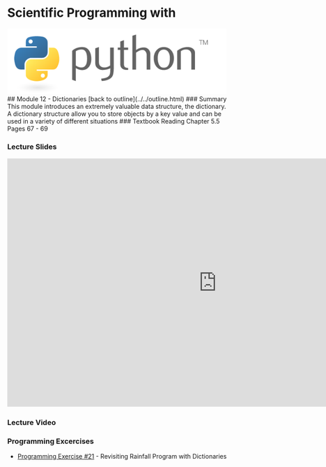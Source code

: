 # Scientific Programming with 
<img src="../../imgs/python.png"/>
## Module 12 - Dictionaries
[back to outline](../../outline.html)
### Summary
This module introduces an extremely valuable data structure, the dictionary.  A dictionary structure allow you to store objects by a key value and can be used in a variety of different situations
### Textbook Reading
Chapter 5.5
Pages 67 - 69

### Lecture Slides
<iframe src="https://docs.google.com/presentation/d/1WBal1sxB9XEqh4oeXv_w6F8XaL-3AUUVh3Q1M9t5zZ0/embed?start=false&loop=false&delayms=3000" frameborder="0" width="960" height="569" allowfullscreen="true" mozallowfullscreen="true" webkitallowfullscreen="true"></iframe>

### Lecture Video

### Programming Excercises
- [Programming Exercise #21](../../exercises/pe21) - Revisiting Rainfall Program with Dictionaries


